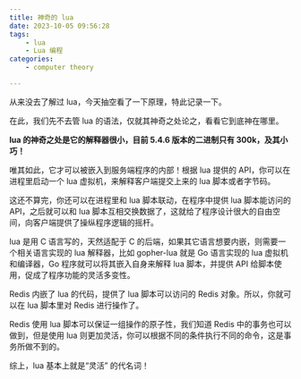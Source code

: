 ```yaml
---
title: 神奇的 lua
date: 2023-10-05 09:56:28
tags: 
    - lua
    - Lua 编程
categories: 
    - computer theory

---
```



从来没去了解过 lua，今天抽空看了一下原理，特此记录一下。

在此，我们先不去管 lua 的语法，仅就其神奇之处论之，看看它到底神在哪里。

**lua 的神奇之处是它的解释器很小，目前 5.4.6 版本的二进制只有 300k，及其小巧！**

唯其如此，它才可以被嵌入到服务端程序的内部！根据 lua 提供的 API，你可以在进程里启动一个 lua 虚拟机，来解释客户端提交上来的 lua 脚本或者字节码。

这还不算完，你还可以在进程里和 lua 脚本联动，在程序中提供 lua 脚本能访问的 API，之后就可以和 lua 脚本互相交换数据了，这就给了程序设计很大的自由空间，向客户端提供了操纵程序逻辑的摇杆。

lua 是用 C 语言写的，天然适配于 C 的后端，如果其它语言想要内嵌，则需要一个相关语言实现的 lua 解释器，比如 gopher-lua 就是 Go 语言实现的 lua 虚拟机和编译器，Go 程序就可以将其嵌入自身来解释 lua 脚本，并提供 API 给脚本使用，促成了程序功能的灵活多变性。

Redis 内嵌了 lua 的代码，提供了 lua 脚本可以访问的 Redis 对象。所以，你就可以在 lua 脚本里对 Redis 进行操作了。

Redis 使用 lua 脚本可以保证一组操作的原子性，我们知道 Redis 中的事务也可以做到，但是使用 lua 则更加灵活，你可以根据不同的条件执行不同的命令，这是事务所做不到的。

综上，lua 基本上就是“灵活” 的代名词！